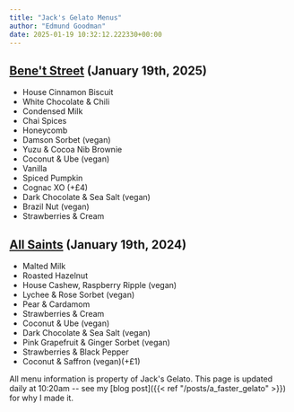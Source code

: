 ```yaml
---
title: "Jack's Gelato Menus"
author: "Edmund Goodman"
date: 2025-01-19 10:32:12.222330+00:00
---
```


## [Bene't Street](https://www.jacksgelato.com/bene-t-street-menu) (January 19th, 2025)

- House Cinnamon Biscuit
- White Chocolate & Chili
- Condensed Milk
- Chai Spices
- Honeycomb
- Damson Sorbet (vegan)
- Yuzu & Cocoa Nib Brownie
- Coconut & Ube (vegan)
- Vanilla
- Spiced Pumpkin
- Cognac XO (+£4)
- Dark Chocolate & Sea Salt (vegan)
- Brazil Nut (vegan)
- Strawberries & Cream


## [All Saints](https://www.jacksgelato.com/all-saints-menu) (January 19th, 2024)

- Malted Milk
- Roasted Hazelnut
- House Cashew, Raspberry Ripple (vegan)
- Lychee & Rose Sorbet (vegan)
- Pear & Cardamom
- Strawberries & Cream
- Coconut & Ube (vegan)
- Dark Chocolate & Sea Salt (vegan)
- Pink Grapefruit & Ginger Sorbet (vegan)
- Strawberries & Black Pepper
- Coconut & Saffron (vegan)(+£1)

All menu information is property of Jack's Gelato. This page is
updated daily at 10:20am -- see my
[blog post]({{< ref "/posts/a_faster_gelato" >}}) for why I made it.
